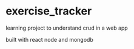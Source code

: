 # exercise_tracker
learning project to understand crud in a web app

built with react node and mongodb
